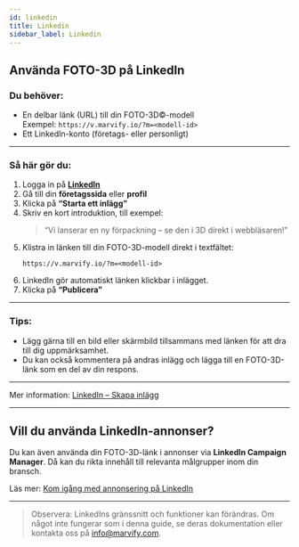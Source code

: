 ```yaml
---
id: linkedin
title: Linkedin
sidebar_label: Linkedin
---
```

## Använda FOTO-3D på LinkedIn

### Du behöver:
- En delbar länk (URL) till din FOTO-3D©-modell  
  Exempel: `https://v.marvify.io/?m=<modell-id>`
- Ett LinkedIn-konto (företags- eller personligt)

---

### Så här gör du:

1. Logga in på **[LinkedIn](https://www.linkedin.com/)**
2. Gå till din **företagssida** eller **profil**
3. Klicka på **“Starta ett inlägg”**
4. Skriv en kort introduktion, till exempel:
   > “Vi lanserar en ny förpackning – se den i 3D direkt i webbläsaren!”
5. Klistra in länken till din FOTO-3D-modell direkt i textfältet:
   ```
   https://v.marvify.io/?m=<modell-id>
   ```
6. LinkedIn gör automatiskt länken klickbar i inlägget.
7. Klicka på **“Publicera”**

---

### Tips:
- Lägg gärna till en bild eller skärmbild tillsammans med länken för att dra till dig uppmärksamhet.
- Du kan också kommentera på andras inlägg och lägga till en FOTO-3D-länk som en del av din respons.

---

Mer information: [LinkedIn – Skapa inlägg](https://www.linkedin.com/help/linkedin/answer/a518996)

---

## Vill du använda LinkedIn-annonser?

Du kan även använda din FOTO-3D-länk i annonser via **LinkedIn Campaign Manager**. Då kan du rikta innehåll till relevanta målgrupper inom din bransch.

Läs mer: [Kom igång med annonsering på LinkedIn](https://business.linkedin.com/marketing-solutions/success/getting-started)

---

> Observera: LinkedIns gränssnitt och funktioner kan förändras. Om något inte fungerar som i denna guide, se deras dokumentation eller kontakta oss på [info@marvify.com](mailto:info@marvify.com).
